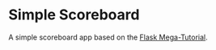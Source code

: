 # Simple Scoreboard

A simple scoreboard app based on the [Flask Mega-Tutorial](https://blog.miguelgrinberg.com/post/the-flask-mega-tutorial-part-i-hello-world). 
